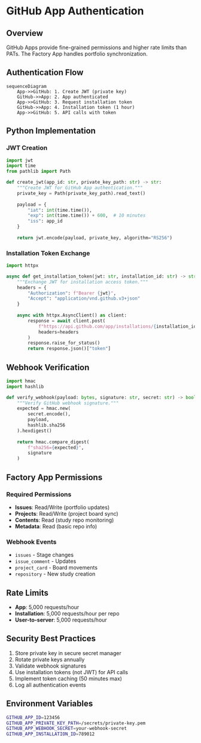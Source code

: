 # GitHub App Authentication

## Overview
GitHub Apps provide fine-grained permissions and higher rate limits than PATs. The Factory App handles portfolio synchronization.

## Authentication Flow

```mermaid
sequenceDiagram
    App->>GitHub: 1. Create JWT (private key)
    GitHub->>App: 2. App authenticated
    App->>GitHub: 3. Request installation token
    GitHub->>App: 4. Installation token (1 hour)
    App->>GitHub: 5. API calls with token
```

## Python Implementation

### JWT Creation
```python
import jwt
import time
from pathlib import Path

def create_jwt(app_id: str, private_key_path: str) -> str:
    """Create JWT for GitHub App authentication."""
    private_key = Path(private_key_path).read_text()
    
    payload = {
        "iat": int(time.time()),
        "exp": int(time.time()) + 600,  # 10 minutes
        "iss": app_id
    }
    
    return jwt.encode(payload, private_key, algorithm="RS256")
```

### Installation Token Exchange
```python
import httpx

async def get_installation_token(jwt: str, installation_id: str) -> str:
    """Exchange JWT for installation access token."""
    headers = {
        "Authorization": f"Bearer {jwt}",
        "Accept": "application/vnd.github.v3+json"
    }
    
    async with httpx.AsyncClient() as client:
        response = await client.post(
            f"https://api.github.com/app/installations/{installation_id}/access_tokens",
            headers=headers
        )
        response.raise_for_status()
        return response.json()["token"]
```

## Webhook Verification

```python
import hmac
import hashlib

def verify_webhook(payload: bytes, signature: str, secret: str) -> bool:
    """Verify GitHub webhook signature."""
    expected = hmac.new(
        secret.encode(),
        payload,
        hashlib.sha256
    ).hexdigest()
    
    return hmac.compare_digest(
        f"sha256={expected}",
        signature
    )
```

## Factory App Permissions

### Required Permissions
- **Issues**: Read/Write (portfolio updates)
- **Projects**: Read/Write (project board sync)
- **Contents**: Read (study repo monitoring)
- **Metadata**: Read (basic repo info)

### Webhook Events
- `issues` - Stage changes
- `issue_comment` - Updates
- `project_card` - Board movements
- `repository` - New study creation

## Rate Limits
- **App**: 5,000 requests/hour
- **Installation**: 5,000 requests/hour per repo
- **User-to-server**: 5,000 requests/hour

## Security Best Practices
1. Store private key in secure secret manager
2. Rotate private keys annually
3. Validate webhook signatures
4. Use installation tokens (not JWT) for API calls
5. Implement token caching (50 minutes max)
6. Log all authentication events

## Environment Variables
```bash
GITHUB_APP_ID=123456
GITHUB_APP_PRIVATE_KEY_PATH=/secrets/private-key.pem
GITHUB_APP_WEBHOOK_SECRET=your-webhook-secret
GITHUB_APP_INSTALLATION_ID=789012
```